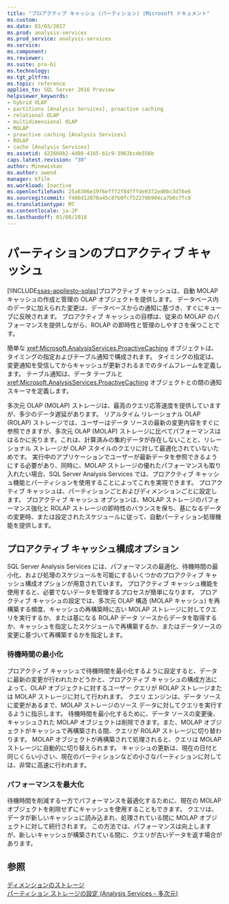 ```yaml
---
title: "プロアクティブ キャッシュ (パーティション) |Microsoft ドキュメント"
ms.custom: 
ms.date: 03/03/2017
ms.prod: analysis-services
ms.prod_service: analysis-services
ms.service: 
ms.component: 
ms.reviewer: 
ms.suite: pro-bi
ms.technology: 
ms.tgt_pltfrm: 
ms.topic: reference
applies_to: SQL Server 2016 Preview
helpviewer_keywords:
- hybrid OLAP
- partitions [Analysis Services], proactive caching
- relational OLAP
- multidimensional OLAP
- MOLAP
- proactive caching [Analysis Services]
- ROLAP
- cache [Analysis Services]
ms.assetid: 422660b2-4d80-4165-b1c9-3963bcde556b
caps.latest.revision: "30"
author: Minewiskan
ms.author: owend
manager: kfile
ms.workload: Inactive
ms.openlocfilehash: 25a6306e19f6eff72f84fffde0372ed0bc3d76e6
ms.sourcegitcommit: f486d12078a45c87b0fcf52270b904ca7b0c7fc8
ms.translationtype: MT
ms.contentlocale: ja-JP
ms.lasthandoff: 01/08/2018
---
```

# <a name="partitions---proactive-caching"></a>パーティションのプロアクティブ キャッシュ
[!INCLUDE[ssas-appliesto-sqlas](../../includes/ssas-appliesto-sqlas.md)]プロアクティブ キャッシュは、自動 MOLAP キャッシュの作成と管理の OLAP オブジェクトを提供します。 データベース内のデータに加えられた変更は、データベースからの通知に基づき、すぐにキューブに反映されます。 プロアクティブ キャッシュの目標は、従来の MOLAP のパフォーマンスを提供しながら、ROLAP の即時性と管理のしやすさを保つことです。  
  
 簡単な <xref:Microsoft.AnalysisServices.ProactiveCaching> オブジェクトは、タイミングの指定およびテーブル通知で構成されます。 タイミングの指定は、変更通知を受信してからキャッシュが更新されるまでのタイムフレームを定義します。 テーブル通知は、データ テーブルと <xref:Microsoft.AnalysisServices.ProactiveCaching> オブジェクトとの間の通知スキーマを定義します。  
  
 多次元 OLAP (MOLAP) ストレージは、最高のクエリ応答速度を提供していますが、多少のデータ遅延があります。 リアルタイム リレーショナル OLAP (ROLAP) ストレージでは、ユーザーはデータ ソースの最新の変更内容をすぐに参照できますが、多次元 OLAP (MOLAP) ストレージに比べてパフォーマンスははるかに劣ります。これは、計算済みの集約データが存在しないことと、リレーショナル ストレージが OLAP スタイルのクエリに対して最適化されていないためです。 実行中のアプリケーションでユーザーが最新データを参照できるようにする必要があり、同時に、MOLAP ストレージの優れたパフォーマンスも取り入れたい場合、SQL Server Analysis Services では、プロアクティブ キャッシュ機能とパーティションを使用することによってこれを実現できます。 プロアクティブ キャッシュは、パーティションごとおよびディメンションごとに設定します。 プロアクティブ キャッシュ オプションは、MOLAP ストレージのパフォーマンス強化と ROLAP ストレージの即時性のバランスを保ち、基になるデータの変更時、または設定されたスケジュールに従って、自動パーティション処理機能を提供します。  
  
## <a name="proactive-caching-configuration-options"></a>プロアクティブ キャッシュ構成オプション  
 SQL Server Analysis Services には、パフォーマンスの最適化、待機時間の最小化、および処理のスケジュールを可能にするいくつかのプロアクティブ キャッシュ構成オプションが用意されています。 プロアクティブ キャッシュ機能を使用すると、必要でないデータを管理するプロセスが簡単になります。 プロアクティブ キャッシュの設定では、多次元 OLAP 構造 (MOLAP キャッシュ) を再構築する頻度、キャッシュの再構築時に古い MOLAP ストレージに対してクエリを実行するか、または基になる ROLAP データ ソースからデータを取得するか、キャッシュを指定したスケジュールで再構築するか、またはデータソースの変更に基づいて再構築するかを指定します。  
  
### <a name="minimizing-latency"></a>待機時間の最小化  
 プロアクティブ キャッシュで待機時間を最小化するように設定すると、データに最新の変更が行われたかどうかと、プロアクティブ キャッシュの構成方法によって、OLAP オブジェクトに対するユーザー クエリが ROLAP ストレージまたは MOLAP ストレージに対して行われます。 クエリ エンジンは、データ ソースに変更があるまで、MOLAP ストレージのソース データに対してクエリを実行するように指示します。 待機時間を最小化するために、データ ソースの変更後、キャッシュされた MOLAP オブジェクトは削除できます。また、MOLAP オブジェクトがキャッシュで再構築される間、クエリが ROLAP ストレージに切り替わります。 MOLAP オブジェクトが再構築されて処理されると、クエリは MOLAP ストレージに自動的に切り替えられます。 キャッシュの更新は、現在の日付と同じくらい小さい、現在のパーティションなどの小さなパーティションに対しては、非常に高速に行われます。  
  
### <a name="maximizing-performance"></a>パフォーマンスを最大化  
 待機時間を削減する一方でパフォーマンスを最適化するために、現在の MOLAP オブジェクトを削除せずにキャッシュを使用することもできます。 クエリは、データが新しいキャッシュに読み込まれ、処理されている間に MOLAP オブジェクトに対して続行されます。 この方法では、パフォーマンスは向上しますが、新しいキャッシュが構築されている間に、クエリが古いデータを返す場合があります。  
  
## <a name="see-also"></a>参照  
 [ディメンションのストレージ](../../analysis-services/multidimensional-models-olap-logical-dimension-objects/dimensions-storage.md)   
 [パーティション ストレージの設定 (Analysis Services - 多次元)](../../analysis-services/multidimensional-models/set-partition-storage-analysis-services-multidimensional.md)  
  
  
